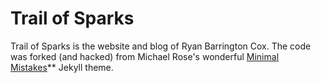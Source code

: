 # Trail of Sparks

Trail of Sparks is the website and blog of Ryan Barrington Cox.  The code was forked (and hacked) from Michael Rose's wonderful [Minimal Mistakes](http://mmistakes.github.io/minimal-mistakes)** Jekyll theme.